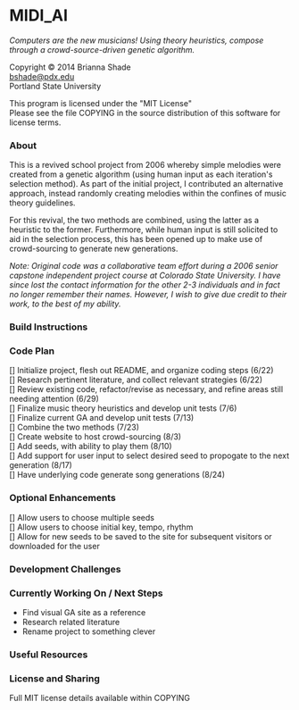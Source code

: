 MIDI_AI
=======

_Computers are the new musicians!  Using theory heuristics, compose through a crowd-source-driven genetic algorithm._

Copyright © 2014 Brianna Shade  
bshade@pdx.edu  
Portland State University
  
This program is licensed under the "MIT License"  
Please see the file COPYING in the source distribution of this software for license terms.

### About
This is a revived school project from 2006 whereby simple melodies were created from a genetic algorithm (using human input as each iteration's selection method).  As part of the initial project, I contributed an alternative approach, instead randomly creating melodies within the confines of music theory guidelines.

For this revival, the two methods are combined, using the latter as a heuristic to the former.  Furthermore, while human input is still solicited to aid in the selection process, this has been opened up to make use of crowd-sourcing to generate new generations.

_Note: Original code was a collaborative team effort during a 2006 senior capstone independent project course at Colorado State University.  I have since lost the contact information for the other 2-3 individuals and in fact no longer remember their names.  However, I wish to give due credit to their work, to the best of my ability._

### Build Instructions

### Code Plan
[] Initialize project, flesh out README, and organize coding steps (6/22)  
[] Research pertinent literature, and collect relevant strategies (6/22)  
[] Review existing code, refactor/revise as necessary, and refine areas still needing attention (6/29)  
[] Finalize music theory heuristics and develop unit tests (7/6)  
[] Finalize current GA and develop unit tests (7/13)  
[] Combine the two methods (7/23)  
[] Create website to host crowd-sourcing (8/3)  
[] Add seeds, with ability to play them (8/10)  
[] Add support for user input to select desired seed to propogate to the next generation (8/17)  
[] Have underlying code generate song generations (8/24)

### Optional Enhancements
[] Allow users to choose multiple seeds  
[] Allow users to choose initial key, tempo, rhythm  
[] Allow for new seeds to be saved to the site for subsequent visitors or downloaded for the user

### Development Challenges

### Currently Working On / Next Steps
* Find visual GA site as a reference
* Research related literature
* Rename project to something clever

### Useful Resources

### License and Sharing
Full MIT license details available within COPYING
